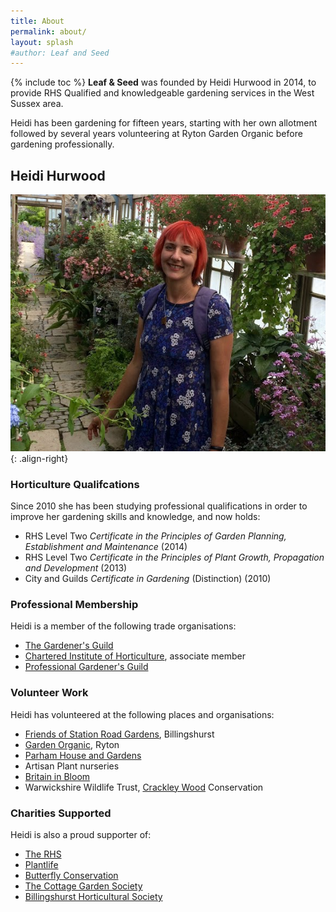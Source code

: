 ```yaml
---
title: About
permalink: about/
layout: splash
#author: Leaf and Seed
---
```

{% include toc %}
**Leaf & Seed** was founded by Heidi Hurwood in 2014, to provide RHS Qualified and knowledgeable gardening services in the West Sussex area.

Heidi has been gardening for fifteen years, starting with her own allotment followed by several years volunteering at Ryton Garden Organic before gardening professionally.

## Heidi Hurwood
![Heidi at Westdene Gardens](/assets/images/about_heidi.png){: .align-right}

### Horticulture Qualifcations
Since 2010 she has been studying professional qualifications in order to improve her gardening skills and knowledge, and now holds:

  * RHS Level Two *Certificate in the Principles of Garden Planning, Establishment and Maintenance* (2014)
  * RHS Level Two *Certificate in the Principles of Plant Growth, Propagation and Development* (2013)
  * City and Guilds *Certificate in Gardening* (Distinction) (2010)

### Professional Membership
Heidi is a member of the following trade organisations:

* [The Gardener's Guild](http://www.thegardenersguild.co.uk) 
* [Chartered Institute of Horticulture](https://www.horticulture.org.uk), associate member
* [Professional Gardener's Guild](http://www.pgg.org.uk)

### Volunteer Work
Heidi has volunteered at the following places and organisations:

  * [Friends of Station Road Gardens](https://www.facebook.com/FOGBillie/), Billingshurst
  * [Garden Organic](https://www.gardenorganic.org.uk/ryton), Ryton
  * [Parham House and Gardens]()
  * Artisan Plant nurseries
  * [Britain in Bloom](https://www.rhs.org.uk/Communities/Campaigns/Britain-in-Bloom/Get-Involved)
  * Warwickshire Wildlife Trust, [Crackley Wood](http://www.warwickshirewildlifetrust.org.uk/reserves/crackley-woods) Conservation

### Charities Supported
Heidi is also a proud supporter of:

  * [The RHS](https://www.rhs.org.uk)
  * [Plantlife](http://www.plantlife.org.uk/uk)
  * [Butterfly Conservation](http://butterfly-conservation.org)
  * [The Cottage Garden Society](http://www.thecottagegardensociety.org.uk)
  * [Billingshurst Horticultural Society](http://horticulture.billingshurst.community)

  